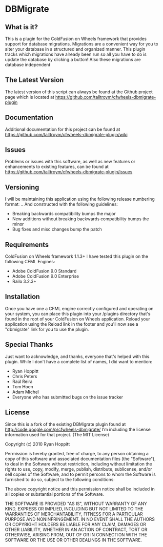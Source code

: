 # DBMigrate

## What is it?

This is a plugin for the ColdFusion on Wheels framework that provides support for database migrations.  Migrations are a convenient way for you to alter your database in a structured and organized manner.  This plugin tracks which migrations have already been run so all you have to do is update the database by clicking a button!  Also these migrations are database independent

## The Latest Version
The latest version of this script can always be found at the
Github project page which is located at https://github.com/talltroym/cfwheels-dbmigrate-plugin

## Documentation
Additional documentation for this project can be found at https://github.com/talltroym/cfwheels-dbmigrate-plugin/wiki

## Issues
Problems or issues with this software, as well as new features or enhancements to existing features, can be found at https://github.com/talltroym/cfwheels-dbmigrate-plugin/issues

## Versioning
I will be maintaining this application using the following release numbering format:
<major>.<minor>.<patch>
And constructed with the following guidelines:
* Breaking backwards compatibility bumps the major
* New additions without breaking backwards compatibility bumps the minor
* Bug fixes and misc changes bump the patch

## Requirements
ColdFusion on Wheels framework 1.1.3+
I have tested this plugin on the following CFML Engines:

* Adobe ColdFusion 9.0 Standard
* Adobe ColdFusion 9.0 Enterprise
* Railo 3.2.3+

## Installation
Once you have one a CFML engine correctly configured and operating on your system, you can place this plugin into your /plugins directory that's found in the root of your ColdFusion on Wheels application.  Reload your application using the Reload link in the footer and you'll now see a "dbmigrate" link for you to use the plugin.

## Special Thanks
Just want to acknowledge, and thanks, everyone that's helped with this plugin.  While I don't have a complete list of names, I did want to mention:

* Ryan Hoppitt
* Chris Peters
* Raúl Reira
* Tom Hoen
* Adam Michel
* Everyone who has submitted bugs on the issue tracker

## License
Since this is a fork of the existing DBMigrate plugin found at http://code.google.com/p/cfwheels-dbmigrate/ I'm including the license information used for that project.
(The MIT License)

Copyright (c) 2010 Ryan Hoppitt

Permission is hereby granted, free of charge, to any person
obtaining a copy of this software and associated documentation
files (the "Software"), to deal in the Software without
restriction, including without limitation the rights to use,
copy, modify, merge, publish, distribute, sublicense, and/or sell
copies of the Software, and to permit persons to whom the
Software is furnished to do so, subject to the following
conditions:

The above copyright notice and this permission notice shall be
included in all copies or substantial portions of the Software.

THE SOFTWARE IS PROVIDED "AS IS", WITHOUT WARRANTY OF ANY KIND,
EXPRESS OR IMPLIED, INCLUDING BUT NOT LIMITED TO THE WARRANTIES
OF MERCHANTABILITY, FITNESS FOR A PARTICULAR PURPOSE AND
NONINFRINGEMENT. IN NO EVENT SHALL THE AUTHORS OR COPYRIGHT
HOLDERS BE LIABLE FOR ANY CLAIM, DAMAGES OR OTHER LIABILITY,
WHETHER IN AN ACTION OF CONTRACT, TORT OR OTHERWISE, ARISING
FROM, OUT OF OR IN CONNECTION WITH THE SOFTWARE OR THE USE OR
OTHER DEALINGS IN THE SOFTWARE.
